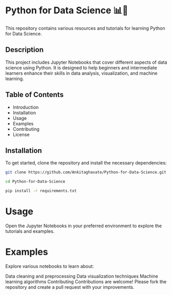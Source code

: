 # Python for Data Science 📊🐍

This repository contains various resources and tutorials for learning Python for Data Science.

## Description
This project includes Jupyter Notebooks that cover different aspects of data science using Python. It is designed to help beginners and intermediate learners enhance their skills in data analysis, visualization, and machine learning.

## Table of Contents
- Introduction
- Installation
- Usage
- Examples
- Contributing
- License

## Installation
To get started, clone the repository and install the necessary dependencies:
```bash
git clone https://github.com/Ankitaghavate/Python-for-Data-Science.git
```

```bash
cd Python-for-Data-Science
```
```bash
pip install -r requirements.txt
```
# Usage
Open the Jupyter Notebooks in your preferred environment to explore the tutorials and examples.

# Examples
Explore various notebooks to learn about:

Data cleaning and preprocessing
Data visualization techniques
Machine learning algorithms
Contributing
Contributions are welcome! Please fork the repository and create a pull request with your improvements.
